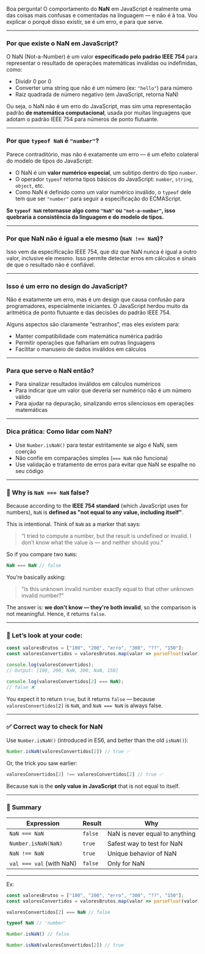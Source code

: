 Boa pergunta! O comportamento do **NaN** em JavaScript é realmente uma das coisas mais confusas e comentadas na linguagem — e não é à toa. Vou explicar o porquê disso existir, se é um erro, e para que serve.

---

### Por que existe o NaN em JavaScript?

O NaN (Not-a-Number) é um valor **especificado pelo padrão IEEE 754** para representar o resultado de operações matemáticas inválidas ou indefinidas, como:

* Dividir 0 por 0
* Converter uma string que não é um número (ex: `"hello"`) para número
* Raiz quadrada de número negativo (em JavaScript, retorna NaN)

Ou seja, o NaN não é um erro do JavaScript, mas sim uma representação padrão **de matemática computacional**, usada por muitas linguagens que adotam o padrão IEEE 754 para números de ponto flutuante.

---

### Por que `typeof NaN` é `"number"`?

Parece contraditório, mas não é exatamente um erro — é um efeito colateral do modelo de tipos do JavaScript:

* O NaN é um **valor numérico especial**, um subtipo dentro do tipo `number`.
* O operador `typeof` retorna tipos básicos do JavaScript: `number`, `string`, `object`, etc.
* Como NaN é definido como um valor numérico inválido, o `typeof` dele tem que ser `"number"` para seguir a especificação do ECMAScript.

**Se `typeof NaN` retornasse algo como `"NaN"` ou `"not-a-number"`, isso quebraria a consistência da linguagem e do modelo de tipos.**

---

### Por que NaN não é igual a ele mesmo (`NaN !== NaN`)?

Isso vem da especificação IEEE 754, que diz que NaN nunca é igual a outro valor, inclusive ele mesmo. Isso permite detectar erros em cálculos e sinais de que o resultado não é confiável.

---

### Isso é um erro no design do JavaScript?

Não é exatamente um erro, mas é um design que causa confusão para programadores, especialmente iniciantes. O JavaScript herdou muito da aritmética de ponto flutuante e das decisões do padrão IEEE 754.

Alguns aspectos são claramente “estranhos”, mas eles existem para:

* Manter compatibilidade com matemática numérica padrão
* Permitir operações que falhariam em outras linguagens
* Facilitar o manuseio de dados inválidos em cálculos

---

### Para que serve o NaN então?

* Para sinalizar resultados inválidos em cálculos numéricos
* Para indicar que um valor que deveria ser numérico não é um número válido
* Para ajudar na depuração, sinalizando erros silenciosos em operações matemáticas

---

### Dica prática: Como lidar com NaN?

* Use `Number.isNaN()` para testar estritamente se algo é NaN, sem coerção
* Não confie em comparações simples (`=== NaN` não funciona)
* Use validação e tratamento de erros para evitar que NaN se espalhe no seu código

---

### 🤔 Why is `NaN === NaN` **false**?

Because according to the **IEEE 754 standard** (which JavaScript uses for numbers), `NaN` is **defined as "not equal to any value, including itself"**.

This is intentional. Think of `NaN` as a marker that says:

> “I tried to compute a number, but the result is undefined or invalid. I don’t know what the value is — and neither should you.”

So if you compare two `NaN`s:

```js
NaN === NaN // false
```

You’re basically asking:

> "Is this unknown invalid number exactly equal to that other unknown invalid number?"

The answer is: **we don't know — they're both invalid**, so the comparison is not meaningful. Hence, it returns `false`.

---

### 🧪 Let’s look at your code:

```js
const valoresBrutos = ["100", "200", "erro", "300", "??", "150"];
const valoresConvertidos = valoresBrutos.map(valor => parseFloat(valor));

console.log(valoresConvertidos); 
// Output: [100, 200, NaN, 300, NaN, 150]

console.log(valoresConvertidos[2] === NaN); 
// false ❌
```

You expect it to return `true`, but it returns `false` — because `valoresConvertidos[2]` is `NaN`, and `NaN === NaN` is always false.

---

### ✅ Correct way to check for NaN

Use `Number.isNaN()` (introduced in ES6, and better than the old `isNaN()`):

```js
Number.isNaN(valoresConvertidos[2]) // true ✅
```

Or, the trick you saw earlier:

```js
valoresConvertidos[2] !== valoresConvertidos[2] // true ✅
```

Because `NaN` is the **only value in JavaScript** that is not equal to itself.

---

### 🔁 Summary

| Expression               | Result  | Why                            |
| ------------------------ | ------- | ------------------------------ |
| `NaN === NaN`            | `false` | NaN is never equal to anything |
| `Number.isNaN(NaN)`      | `true`  | Safest way to test for NaN     |
| `NaN !== NaN`            | `true`  | Unique behavior of NaN         |
| `val === val` (with NaN) | `false` | Only for NaN                   |

---

Ex:

```javascript
const valoresBrutos = ["100", "200", "erro", "300", "??", "150"];
const valoresConvertidos = valoresBrutos.map(valor => parseFloat(valor));

valoresConvertidos[2] === NaN // false

typeof NaN // 'number'

Number.isNaN() // false

Number.isNaN(valoresConvertidos[2]) // true
```
